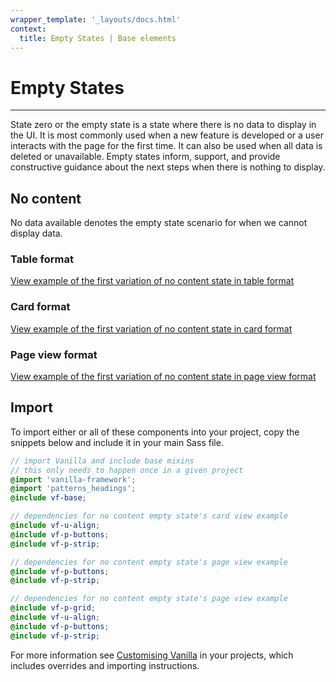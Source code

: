 ```yaml
---
wrapper_template: '_layouts/docs.html'
context:
  title: Empty States | Base elements
---
```


# Empty States

<hr>

State zero or the empty state is a state where there is no data to display in the UI. It is most commonly used when a new feature is developed or a user interacts with the page for the first time. It can also be used when all data is deleted or unavailable. Empty states inform, support, and provide constructive guidance about the next steps when there is nothing to display.

## No content

No data available denotes the empty state scenario for when we cannot display data.

### Table format

<div class="embedded-example"><a href="/docs/examples/base/empty-state/no-content-table" class="js-example">
View example of the first variation of no content state in table format
</a></div>

### Card format

<div class="embedded-example"><a href="/docs/examples/base/empty-state/no-content-card" class="js-example">
View example of the first variation of no content state in card format
</a></div>

### Page view format

<div class="embedded-example"><a href="/docs/examples/base/empty-state/no-content-page-view" class="js-example">
View example of the first variation of no content state in page view format
</a></div>

## Import

To import either or all of these components into your project, copy the snippets below and include it in your main Sass file.

```scss
// import Vanilla and include base mixins
// this only needs to happen once in a given project
@import 'vanilla-framework';
@import 'patterns_headings';
@include vf-base;

// dependencies for no content empty state's card view example
@include vf-u-align;
@include vf-p-buttons;
@include vf-p-strip;

// dependencies for no content empty state's page view example
@include vf-p-buttons;
@include vf-p-strip;

// dependencies for no content empty state's page view example
@include vf-p-grid;
@include vf-u-align;
@include vf-p-buttons;
@include vf-p-strip;
```

For more information see [Customising Vanilla](/docs/customising-vanilla/) in your projects, which includes overrides and importing instructions.
